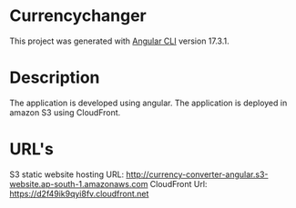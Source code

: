 # Currencychanger

This project was generated with [Angular CLI](https://github.com/angular/angular-cli) version 17.3.1.

# Description 
The application is developed using angular. The application is deployed in amazon S3 using CloudFront. 

# URL's
S3 static website hosting URL:
http://currency-converter-angular.s3-website.ap-south-1.amazonaws.com
CloudFront Url:
https://d2f49ik9qyi8fv.cloudfront.net
